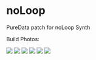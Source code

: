 # noLoop
PureData patch for noLoop Synth


Build Photos:

<img src="https://github.com/nilesfromm/noLoop/blob/master/process/IMG_6262.JPG"></img>
<img src="https://github.com/nilesfromm/noLoop/blob/master/process/IMG_6266.JPG"></img>
<img src="https://github.com/nilesfromm/noLoop/blob/master/process/IMG_6267.JPG"></img>
<img src="https://github.com/nilesfromm/noLoop/blob/master/process/IMG_6270.JPG"></img>
<img src="https://github.com/nilesfromm/noLoop/blob/master/process/IMG_6271.JPG"></img>
<img src="https://github.com/nilesfromm/noLoop/blob/master/process/IMG_6272.JPG"></img>
